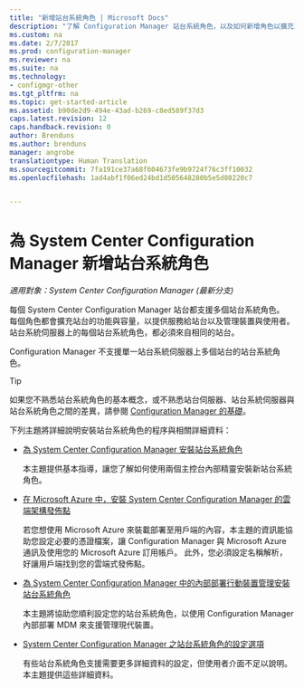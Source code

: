 ```yaml
---
title: "新增站台系統角色 | Microsoft Docs"
description: "了解 Configuration Manager 站台系統角色，以及如何新增角色以擴充站台的功能和容量。"
ms.custom: na
ms.date: 2/7/2017
ms.prod: configuration-manager
ms.reviewer: na
ms.suite: na
ms.technology:
- configmgr-other
ms.tgt_pltfrm: na
ms.topic: get-started-article
ms.assetid: b90de2d9-494e-43ad-b269-c8ed589f37d3
caps.latest.revision: 12
caps.handback.revision: 0
author: Brenduns
ms.author: brenduns
manager: angrobe
translationtype: Human Translation
ms.sourcegitcommit: 7fa191ce37a68f604673fe9b9724f76c3ff10032
ms.openlocfilehash: 1ad4abf1f06ed24bd1d505648280b5e5d80220c7


---
```

# <a name="add-site-system-roles-for-system-center-configuration-manager"></a>為 System Center Configuration Manager 新增站台系統角色

*適用對象：System Center Configuration Manager (最新分支)*

每個 System Center Configuration Manager 站台都支援多個站台系統角色。 每個角色都會擴充站台的功能與容量，以提供服務給站台以及管理裝置與使用者。 站台系統伺服器上的每個站台系統角色，都必須來自相同的站台。   

Configuration Manager 不支援單一站台系統伺服器上多個站台的站台系統角色。  

> [!TIP]  
>  如果您不熟悉站台系統角色的基本概念，或不熟悉站台伺服器、站台系統伺服器與站台系統角色之間的差異，請參閱 [Configuration Manager 的基礎](../../../../core/understand/fundamentals.md)。  

 下列主題將詳細說明安裝站台系統角色的程序與相關詳細資料：  

-   [為 System Center Configuration Manager 安裝站台系統角色](../../../../core/servers/deploy/configure/install-site-system-roles.md)  

     本主題提供基本指導，讓您了解如何使用兩個主控台內部精靈安裝新站台系統角色。  

-   [在 Microsoft Azure 中，安裝 System Center Configuration Manager 的雲端架構發佈點](../../../../core/servers/deploy/configure/install-cloud-based-distribution-points-in-microsoft-azure.md)  

    若您想使用 Microsoft Azure 來裝載部署至用戶端的內容，本主題的資訊能協助您設定必要的憑證檔案，讓 Configuration Manager 與 Microsoft Azure 通訊及使用您的 Microsoft Azure 訂用帳戶。 此外，您必須設定名稱解析，好讓用戶端找到您的雲端式發佈點。  

-   [為 System Center Configuration Manager 中的內部部署行動裝置管理安裝站台系統角色](../../../../mdm/get-started/install-site-system-roles-for-on-premises-mdm.md)  

     本主題將協助您順利設定您的站台系統角色，以使用 Configuration Manager 內部部署 MDM 來支援管理現代裝置。  

-   [System Center Configuration Manager 之站台系統角色的設定選項](../../../../core/servers/deploy/configure/configuration-options-for-site-system-roles.md)  

     有些站台系統角色支援需要更多詳細資料的設定，但使用者介面不足以說明。 本主題提供這些詳細資料。  



<!--HONumber=Feb17_HO1-->


